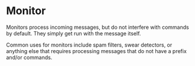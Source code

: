 # Monitor

Monitors process incoming messages, but do not interfere with commands by default. They simply get run with the message itself.

Common uses for monitors include spam filters, swear detectors, or anything else that requires processing messages that do not have a prefix and/or commands. 